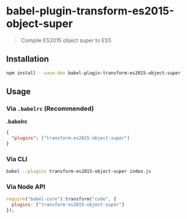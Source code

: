 # babel-plugin-transform-es2015-object-super

> Compile ES2015 object super to ES5

## Installation

```sh
npm install --save-dev babel-plugin-transform-es2015-object-super
```

## Usage

### Via `.babelrc` (Recommended)

**.babelrc**

```json
{
  "plugins": ["transform-es2015-object-super"]
}
```

### Via CLI

```sh
babel --plugins transform-es2015-object-super index.js
```

### Via Node API

```javascript
require("babel-core").transform("code", {
  plugins: ["transform-es2015-object-super"]
});
```
